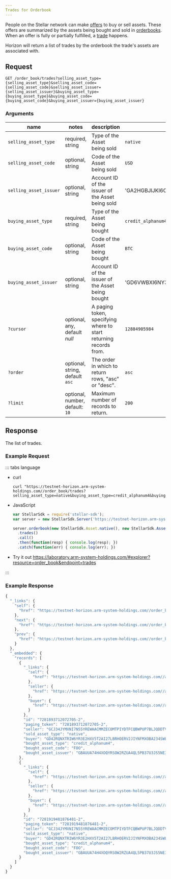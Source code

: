 ```yaml
---
Trades for Orderbook
---
```


People on the Stellar network can make [offers](../resources/offer.md) to buy or sell assets.  These offers are summarized by the assets being bought and sold in [orderbooks](../resources/orderbook.md).  When an offer is fully or partially fulfilled, a [trade](../resources/trade.md) happens.

Horizon will return a list of trades by the orderbook the trade's assets are associated with.

## Request

```
GET /order_book/trades?selling_asset_type={selling_asset_type}&selling_asset_code={selling_asset_code}&selling_asset_issuer={selling_asset_issuer}&buying_asset_type={buying_asset_type}&buying_asset_code={buying_asset_code}&buying_asset_issuer={buying_asset_issuer}
```

### Arguments

| name | notes | description | example |
| ---- | ----- | ----------- | ------- |
| `selling_asset_type` | required, string | Type of the Asset being sold | `native` |
| `selling_asset_code` | optional, string | Code of the Asset being sold | `USD` |
| `selling_asset_issuer` | optional, string | Account ID of the issuer of the Asset being sold | 'GA2HGBJIJKI6O4XEM7CZWY5PS6GKSXL6D34ERAJYQSPYA6X6AI7HYW36' |
| `buying_asset_type` | required, string | Type of the Asset being bought | `credit_alphanum4` |
| `buying_asset_code` | optional, string | Code of the Asset being bought | `BTC` |
| `buying_asset_issuer` | optional, string | Account ID of the issuer of the Asset being bought | 'GD6VWBXI6NY3AOOR55RLVQ4MNIDSXE5JSAVXUTF35FRRI72LYPI3WL6Z' |
| `?cursor` | optional, any, default _null_ | A paging token, specifying where to start returning records from. | `12884905984` |
| `?order`  | optional, string, default `asc` | The order in which to return rows, "asc" or "desc". | `asc` |
| `?limit`  | optional, number, default: `10` | Maximum number of records to return. | `200` |


## Response

The list of trades.


### Example Request
::: tabs language

- curl
  ```curl
  curl "https://testnet-horizon.arm-system-holdings.com//order_book/trades?selling_asset_type=native&buying_asset_type=credit_alphanum4&buying_asset_code=FOO&buying_asset_issuer=GBAUUA74H4XOQYRSOW2RZUA4QL5PB37U3JS5NE3RTB2ELJVMIF5RLMAG"
  ```
- JavaScript
  ```js
  var StellarSdk = require('stellar-sdk');
  var server = new StellarSdk.Server('https://testnet-horizon.arm-system-holdings.com/');

  server.orderbook(new StellarSdk.Asset.native(), new StellarSdk.Asset('FOO', 'GBAUUA74H4XOQYRSOW2RZUA4QL5PB37U3JS5NE3RTB2ELJVMIF5RLMAG'))
    .trades()
    .call()
    .then(function(resp) { console.log(resp); })
    .catch(function(err) { console.log(err); })
  ```
- Try it out
  https://laboratory.arm-system-holdings.com/#explorer?resource=order_book&endpoint=trades

:::
### Example Response
```js
{
  "_links": {
    "self": {
      "href": "https://testnet-horizon.arm-system-holdings.com//order_book/trades?order=asc\u0026limit=10\u0026cursor="
    },
    "next": {
      "href": "https://testnet-horizon.arm-system-holdings.com//order_book/trades?order=asc\u0026limit=10\u0026cursor=7281919481876481-2"
    },
    "prev": {
      "href": "https://testnet-horizon.arm-system-holdings.com//order_book/trades?order=desc\u0026limit=10\u0026cursor=7281893712072705-2"
    }
  },
  "_embedded": {
    "records": [
      {
        "_links": {
          "self": {
            "href": "https://testnet-horizon.arm-system-holdings.com//accounts/GCJ34JYMXNI7N55YREWAACMMZECOMTPIYDTFCQBWPUP7BLJQDDTVGUW4"
          },
          "seller": {
            "href": "https://testnet-horizon.arm-system-holdings.com//accounts/GCJ34JYMXNI7N55YREWAACMMZECOMTPIYDTFCQBWPUP7BLJQDDTVGUW4"
          },
          "buyer": {
            "href": "https://testnet-horizon.arm-system-holdings.com//accounts/GD42RQNXTRIW6YR3E2HXV5T2AI27LBRHOERV2JIYNFMXOBA234SWLQQB"
          }
        },
        "id": "7281893712072705-2",
        "paging_token": "7281893712072705-2",
        "seller": "GCJ34JYMXNI7N55YREWAACMMZECOMTPIYDTFCQBWPUP7BLJQDDTVGUW4",
        "sold_asset_type": "native",
        "buyer": "GD42RQNXTRIW6YR3E2HXV5T2AI27LBRHOERV2JIYNFMXOBA234SWLQQB",
        "bought_asset_type": "credit_alphanum4",
        "bought_asset_code": "FOO",
        "bought_asset_issuer": "GBAUUA74H4XOQYRSOW2RZUA4QL5PB37U3JS5NE3RTB2ELJVMIF5RLMAG"
      },
      {
        "_links": {
          "self": {
            "href": "https://testnet-horizon.arm-system-holdings.com//accounts/GCJ34JYMXNI7N55YREWAACMMZECOMTPIYDTFCQBWPUP7BLJQDDTVGUW4"
          },
          "seller": {
            "href": "https://testnet-horizon.arm-system-holdings.com//accounts/GCJ34JYMXNI7N55YREWAACMMZECOMTPIYDTFCQBWPUP7BLJQDDTVGUW4"
          },
          "buyer": {
            "href": "https://testnet-horizon.arm-system-holdings.com//accounts/GD42RQNXTRIW6YR3E2HXV5T2AI27LBRHOERV2JIYNFMXOBA234SWLQQB"
          }
        },
        "id": "7281919481876481-2",
        "paging_token": "7281919481876481-2",
        "seller": "GCJ34JYMXNI7N55YREWAACMMZECOMTPIYDTFCQBWPUP7BLJQDDTVGUW4",
        "sold_asset_type": "native",
        "buyer": "GD42RQNXTRIW6YR3E2HXV5T2AI27LBRHOERV2JIYNFMXOBA234SWLQQB",
        "bought_asset_type": "credit_alphanum4",
        "bought_asset_code": "FOO",
        "bought_asset_issuer": "GBAUUA74H4XOQYRSOW2RZUA4QL5PB37U3JS5NE3RTB2ELJVMIF5RLMAG"
      }
    ]
  }
}
```
